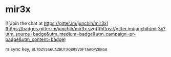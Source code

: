 # mir3x

[![Join the chat at https://gitter.im/junchih/mir3x](https://badges.gitter.im/junchih/mir3x.svg)](https://gitter.im/junchih/mir3x?utm_source=badge&utm_medium=badge&utm_campaign=pr-badge&utm_content=badge)

rslsync key, `BL7DZV5S6UAZBUTXOBRSVDFTAAOPZDNGA`
